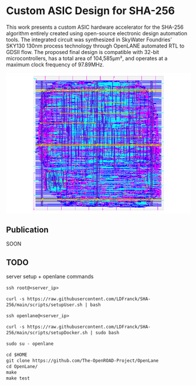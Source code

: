 # Custom ASIC Design for SHA-256

This work presents a custom ASIC hardware accelerator for the SHA-256 algorithm entirely created using open-source electronic design automation tools. The integrated circuit was synthesized in SkyWater Foundries’ SKY130 130nm process technology through OpenLANE automated RTL to GDSII flow. The proposed final design is compatible with 32-bit microcontrollers, has a total area of 104,585µm², and operates at a maximum clock frequency of 97.89MHz.

<p align="center">
<img src="https://github.com/LDFranck/SHA-256/blob/main/exploratory/final_run/layout.png?raw=true"/>
</p>

## Publication
SOON

## TODO
server setup + openlane commands

```
ssh root@<server_ip>
```
``` 
curl -s https://raw.githubusercontent.com/LDFranck/SHA-256/main/scripts/setupUser.sh | bash
```
```
ssh openlane@<server_ip>
```
```
curl -s https://raw.githubusercontent.com/LDFranck/SHA-256/main/scripts/setupDocker.sh | sudo bash
```
```
sudo su - openlane
```
```
cd $HOME
git clone https://github.com/The-OpenROAD-Project/OpenLane
cd OpenLane/
make
make test
```


